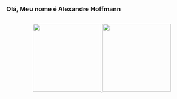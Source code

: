 ### Olá, Meu nome é Alexandre Hoffmann

##

<div align="center">
  <a href="https://github.com/Ale-Hoffmann">
  <img height="180em" src="https://github-readme-stats.vercel.app/api?username=Ale-Hoffmann&show_icons=true&theme=dark&include_all_commits=true&count_private=true"/>
  <img height="180em" src="https://github-readme-stats.vercel.app/api/top-langs/?username=Ale-Hoffmann&layout=compact&langs_count=7&theme=dark"/>
</div>

##



 

